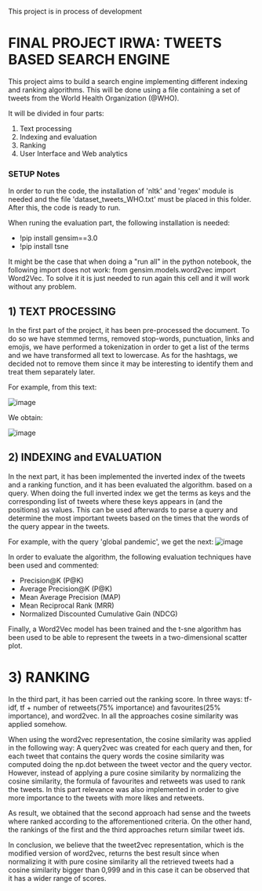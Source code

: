 This project is in process of development

# FINAL PROJECT IRWA: TWEETS BASED SEARCH ENGINE

This project aims to build a search engine implementing different indexing and ranking
algorithms. This will be done using a file containing a set of tweets from the World Health
Organization (@WHO). 


It will be divided in four parts:
  1) Text processing
  2) Indexing and evaluation
  3) Ranking 
  4) User Interface and Web analytics

### SETUP Notes
In order to run the code, the installation of 'nltk' and 'regex' module is needed and 
the file 'dataset_tweets_WHO.txt' must be placed in this folder. After this, the code
is ready to run.

When runing the evaluation part, the following installation is needed:

- !pip install gensim==3.0
- !pip install tsne

It might be the case that when doing a "run all" in the python notebook, the following import does not work: from gensim.models.word2vec import Word2Vec. To solve it it is 
just needed to run again this cell and it will work without any problem.

## 1) TEXT PROCESSING

In the first part of the project, it has been pre-processed the document. To do so we have stemmed terms, 
removed stop-words, punctuation, links and emojis, we have performed a tokenization in order to get a 
list of the terms and we have transformed all text to lowercase. As for the hashtags, we decided not 
to remove them since it may be interesting to identify them and treat them separately later.

For example, from this text: 

![image](https://user-images.githubusercontent.com/93143576/139066531-8a7efff6-141c-4e33-9f76-e8e28c8373e8.png) 

We obtain: 

![image](https://user-images.githubusercontent.com/93143576/139066915-7974d92d-acf6-4887-9c00-b2d6df9b0fc7.png)

## 2)  INDEXING and EVALUATION

In the next part, it has been implemented the inverted index of the tweets and a ranking function, and it has been evaluated the algorithm.
based on a query. When doing the full inverted index we get the terms as keys and the corresponding list of tweets where these keys appears in 
(and the positions) as values. This can be used afterwards to parse a query and determine the most important tweets based on the times that the words of 
the query appear in the tweets. 

For example, with the query 'global pandemic', we get the next:
![image](https://user-images.githubusercontent.com/93143576/141695035-b97af30a-3bd7-4aa6-94d1-def5195c5cc4.png)

In order to evaluate the algorithm, the following evaluation techniques have been used and commented:
- Precision@K (P@K)
- Average Precision@K (P@K)
- Mean Average Precision (MAP)
- Mean Reciprocal Rank (MRR)
- Normalized Discounted Cumulative Gain (NDCG)

Finally, a Word2Vec model has been trained and the t-sne algorithm has been used to be able to represent the tweets in a
two-dimensional scatter plot. 

# 3) RANKING

In the third part, it has been carried out the ranking score. In three ways: tf-idf, tf + number of retweets(75% importance) and favourites(25% importance), and word2vec.
In all the approaches cosine similarity was applied somehow. 

When using the word2vec representation, the cosine similarity was applied in the following way: A query2vec was created for each query and then, for each tweet that contains the query words the cosine similarity was computed doing the np.dot between the tweet vector and the query vector. However, instead of applying a pure cosine similarity by normalizing the cosine similarity, the formula of favourites and retweets was used to rank the tweets. In this part relevance was also implemented in order to give more importance to the tweets with more likes and retweets. 

As result, we obtained that the second approach had sense and the tweets where ranked according to the afforementioned criteria. On the other hand, the rankings of the first and the third approaches return similar tweet ids. 

In conclusion, we believe that the tweet2vec representation, which is the modified version of word2vec, returns the best result since when normalizing it with pure cosine similarity all the retrieved tweets had a cosine similarity bigger than 0,999 and in this case it can be observed that it has a wider range of scores. 

